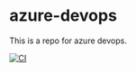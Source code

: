 # azure-devops

This is a repo for azure devops.

[![CI](https://github.com/ffrancis-reis/azure-devops/actions/workflows/main.yml/badge.svg)](https://github.com/ffrancis-reis/azure-devops/actions/workflows/main.yml)
